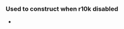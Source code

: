 ### Used to construct when r10k disabled

 * [](https://puppet.com/blog/unit-testing-rspec-puppet-for-beginners/)
